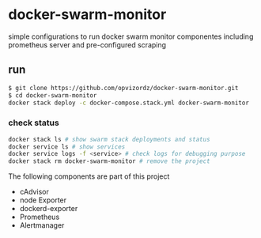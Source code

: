 # docker-swarm-monitor
simple configurations to run docker swarm monitor componentes including prometheus server and pre-configured scraping

## run
```bash
$ git clone https://github.com/opvizordz/docker-swarm-monitor.git
$ cd docker-swarm-monitor
docker stack deploy -c docker-compose.stack.yml docker-swarm-monitor
```

### check status
```bash
docker stack ls # show swarm stack deployments and status
docker service ls # show services
docker service logs -f <service> # check logs for debugging purpose
docker stack rm docker-swarm-monitor # remove the project
```

The following components are part of this project

* cAdvisor
* node Exporter
* dockerd-exporter
* Prometheus
* Alertmanager
